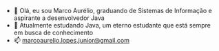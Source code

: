 - 👋 Olá, eu sou Marco Aurélio, graduando de Sistemas de Informação e aspirante a desenvolvedor Java
- 🌱 Atualmente estudando Java, um eterno estudante que está sempre em busca de conhecimento
- 📫 marcoaurelio.lopes.junior@gmail.com

<!---
lopesmarcojr/lopesmarcojr is a ✨ special ✨ repository because its `README.md` (this file) appears on your GitHub profile.
You can click the Preview link to take a look at your changes.
--->
